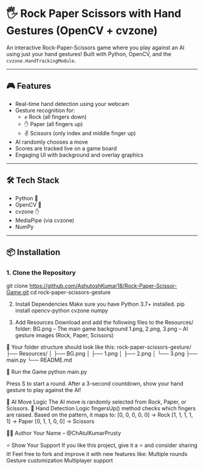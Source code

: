 # 🖐️ Rock Paper Scissors with Hand Gestures (OpenCV + cvzone)

An interactive Rock-Paper-Scissors game where you play against an AI using just your hand gestures! Built with Python, OpenCV, and the `cvzone.HandTrackingModule`.


---

## 🎮 Features

- Real-time hand detection using your webcam
- Gesture recognition for:
  - ✊ Rock (all fingers down)
  - ✋ Paper (all fingers up)
  - ✌️ Scissors (only index and middle finger up)
- AI randomly chooses a move
- Scores are tracked live on a game board
- Engaging UI with background and overlay graphics

---

## 🛠️ Tech Stack

- Python 🐍
- OpenCV 🎥
- cvzone ✋
- MediaPipe (via cvzone)
- NumPy

---

## 📦 Installation

### 1. Clone the Repository

git clone https://github.com/AshutoshKumar18/Rock-Paper-Scissor-Game.git
cd rock-paper-scissors-gesture

2. Install Dependencies
Make sure you have Python 3.7+ installed.
pip install opencv-python cvzone numpy

3. Add Resources
Download and add the following files to the Resources/ folder:
BG.png – The main game background
1.png, 2.png, 3.png – AI gesture images (Rock, Paper, Scissors)

📁 Your folder structure should look like this:
rock-paper-scissors-gesture/
├── Resources/
│   ├── BG.png
│   ├── 1.png
│   ├── 2.png
│   └── 3.png
├── main.py
└── README.md

🚀 Run the Game
python main.py

Press S to start a round. After a 3-second countdown, show your hand gesture to play against the AI!

🤖 AI Move Logic
The AI move is randomly selected from Rock, Paper, or Scissors.
🧠 Hand Detection Logic
fingersUp() method checks which fingers are raised.
Based on the pattern, it maps to:
[0, 0, 0, 0, 0] → Rock
[1, 1, 1, 1, 1] → Paper
[0, 1, 1, 0, 0] → Scissors

👨‍💻 Author
Your Name – @ChAtulKumarPrusty

⭐️ Show Your Support
If you like this project, give it a ⭐️ and consider sharing it! Feel free to fork and improve it with new features like:
Multiple rounds
Gesture customization
Multiplayer support
